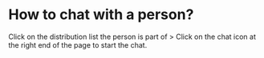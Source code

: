# How to chat with a person?

<p class="no-margin">Click on the distribution list the person is part of &gt; Click on the chat icon at the right end of the page to start the chat.</p>

<Intercom />
<Clarity />
<GoogleAnalytics />

